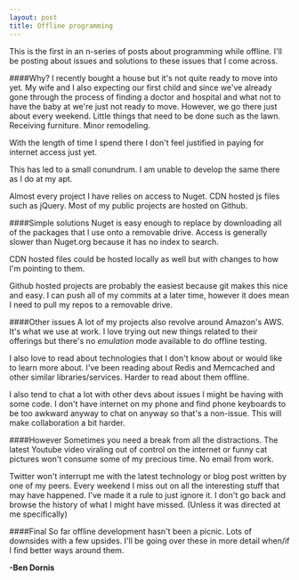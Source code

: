 ```yaml
---
layout: post
title: Offline programming
---
```


This is the first in an n-series of posts about programming while offline. I'll be posting about issues and solutions to these issues that I come across.

####Why?
I recently bought a house but it's not quite ready to move into yet. My wife and I also expecting our first child and since we've already gone through the process of finding a doctor and hospital and what not to have the baby at we're just not ready to move. However, we go there just about every weekend. Little things that need to be done such as the lawn. Receiving furniture. Minor remodeling.

With the length of time I spend there I don't feel justified in paying for internet access just yet.

This has led to a small conundrum. I am unable to develop the same there as I do at my apt.

Almost every project I have relies on access to Nuget. CDN hosted js files such as jQuery. Most of my public projects are hosted on Github. 

####Simple solutions
Nuget is easy enough to replace by downloading all of the packages that I use onto a removable drive. Access is generally slower than Nuget.org because it has no index to search.

CDN hosted files could be hosted locally as well but with changes to how I'm pointing to them.

Github hosted projects are probably the easiest because git makes this nice and easy. I can push all of my commits at a later time, however it does mean I need to pull my repos to a removable drive.

####Other issues
A lot of my projects also revolve around Amazon's AWS. It's what we use at work. I love trying out new things related to their offerings but there's no <em>emulation</em> mode available to do offline testing.

I also love to read about technologies that I don't know about or would like to learn more about. I've been reading about Redis and Memcached and other similar libraries/services. Harder to read about them offline.

I also tend to chat a lot with other devs about issues I might be having with some code. I don't have internet on my phone and find phone keyboards to be too awkward anyway to chat on anyway so that's a non-issue. This will make collaboration a bit harder.

####However
Sometimes you need a break from all the distractions. The latest Youtube video viraling out of control on the internet or funny cat pictures won't consume some of my precious time. No email from work. 

Twitter won't interrupt me with the latest technology or blog post written by one of my peers. Every weekend I miss out on all the interesting stuff that may have happened. I've made it a rule to just ignore it. I don't go back and browse the history of what I might have missed. (Unless it was directed at me specifically)

####Final
So far offline development hasn't been a picnic. Lots of downsides with a few upsides. I'll be going over these in more detail when/if I find better ways around them.

<strong>-Ben Dornis</strong>